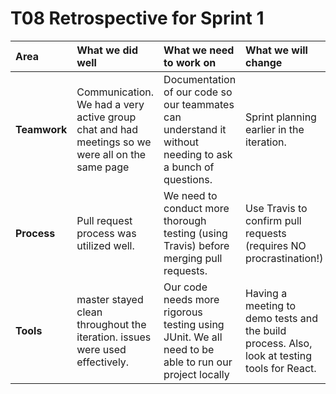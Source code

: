 # T08 Retrospective for Sprint 1

Area | What we did well | What we need to work on | What we will change
:--- | :------- | :--------- | :---------------------
**Teamwork** | Communication. We had a very active group chat and had meetings so we were all on the same page | Documentation of our code so our teammates can understand it without needing to ask a bunch of questions. | Sprint planning earlier in the iteration.
**Process** | Pull request process was utilized well. | We need to conduct more thorough testing (using Travis) before merging pull requests. | Use Travis to confirm pull requests (requires NO procrastination!)
**Tools** | master stayed clean throughout the iteration. issues were used effectively. | Our code needs more rigorous testing using JUnit. We all need to be able to run our project locally | Having a meeting to demo tests and the build process. Also, look at testing tools for React.

